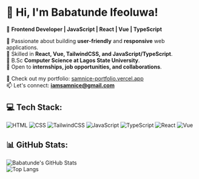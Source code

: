 # 👋 Hi, I'm Babatunde Ifeoluwa!  
🚀 **Frontend Developer | JavaScript | React | Vue | TypeScript**  

🔹 Passionate about building **user-friendly** and **responsive** web applications.  
🔹 Skilled in **React, Vue, TailwindCSS, and JavaScript/TypeScript**.  
🔹 B.Sc **Computer Science at Lagos State University**.  
🔹 Open to **internships, job opportunities, and collaborations**.  

📌 Check out my portfolio: [samnice-portfolio.vercel.app](https://samnice-portfolio.vercel.app/)  
📫 Let's connect: **iamsamnice@gmail.com**  

## 💻 Tech Stack:  
![HTML](https://img.shields.io/badge/HTML5-%23E34F26.svg?style=for-the-badge&logo=html5&logoColor=white)  ![CSS](https://img.shields.io/badge/CSS3-%231572B6.svg?style=for-the-badge&logo=css3&logoColor=white)  ![TailwindCSS](https://img.shields.io/badge/TailwindCSS-%2338B2AC.svg?style=for-the-badge&logo=tailwind-css&logoColor=white)  ![JavaScript](https://img.shields.io/badge/JavaScript-%23F7DF1E.svg?style=for-the-badge&logo=javascript&logoColor=black)  ![TypeScript](https://img.shields.io/badge/TypeScript-%233178C6.svg?style=for-the-badge&logo=typescript&logoColor=white)  ![React](https://img.shields.io/badge/React-%2361DAFB.svg?style=for-the-badge&logo=react&logoColor=black)  ![Vue](https://img.shields.io/badge/Vue.js-%2335495e.svg?style=for-the-badge&logo=vue.js&logoColor=%234FC08D)  

## 📊 GitHub Stats:  
![Babatunde's GitHub Stats](https://github-readme-stats.vercel.app/api?username=samn1ce&show_icons=true&theme=radical)  
![Top Langs](https://github-readme-stats.vercel.app/api/top-langs/?username=samn1ce&layout=compact&theme=radical)  
